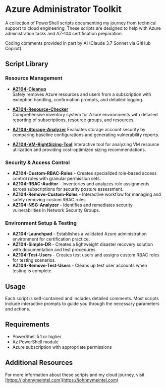 # Azure Administrator Toolkit

A collection of PowerShell scripts documenting my journey from technical support to cloud engineering. These scripts are designed to help with Azure administration tasks and AZ-104 certification preparation.

Coding comments provided in part by AI (Claude 3.7 Sonnet via GitHub Copilot).

## Script Library

### Resource Management
- **[AZ104-Cleanup](https://github.com/johnnymeintel/AZ104admintoolkit/blob/main/scripts/AZ104-Cleanup.ps1)**  
  Safely removes Azure resources and users from a subscription with exception handling, confirmation prompts, and detailed logging.

- **[AZ104-Resource-Checker](https://github.com/johnnymeintel/AZ104admintoolkit/blob/main/scripts/AZ104-Resource-Checker.ps1)**  
  Comprehensive inventory system for Azure environments with detailed reporting of subscriptions, resource groups, and resources.
  
- **[AZ104-Storage-Analyzer](https://github.com/johnnymeintel/AZ104admintoolkit/blob/main/scripts/AZ104-Storage-Analyzer.ps1)**
  Evaluates storage account security by comparing baseline configurations and generating vulnerability reports.
  
- **[AZ104-VM-RightSizing-Tool](https://github.com/johnnymeintel/AZ104admintoolkit/blob/main/scripts/AZ104-VM-RightSizing-Tool.ps1)**
  Interactive tool for analyzing VM resource utilization and providing cost-optimized sizing recommendations.

### Security & Access Control
- **AZ104-Custom-RBAC-Roles** - Creates specialized role-based access control roles with granular permission sets.
- **AZ104-RBAC-Auditor** - Inventories and analyzes role assignments across subscriptions for security posture assessment.
- **AZ104-Remove-Custom-Roles** - Interactive workflow for managing and safely removing custom RBAC roles.
- **AZ104-NSG-Analyzer** - Identifies and remediates security vulnerabilities in Network Security Groups.

### Environment Setup & Testing
- **AZ104-Launchpad** - Establishes a validated Azure administration environment for certification practice.
- **AZ104-Simple-DR** - Creates a lightweight disaster recovery solution with documentation and test procedures.
- **AZ104-Test-Users** - Creates test users and assigns custom RBAC roles for testing scenarios.
- **AZ104-Remove-Test-Users** - Cleans up test user accounts when testing is complete.

## Usage

Each script is self-contained and includes detailed comments. Most scripts include interactive prompts to guide you through the necessary parameters and actions.

## Requirements

- PowerShell 5.1 or higher
- Az PowerShell module
- Azure subscription with appropriate permissions

## Additional Resources

For more information about these scripts and my cloud journey, visit [https://johnnymeintel.com](https://johnnymeintel.com)
